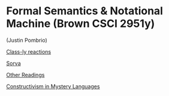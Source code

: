 <link rel="stylesheet" href="github.css"/>

<h1>Formal Semantics & Notational Machine (Brown CSCI 2951y)</h1>

(Justin Pombrio)

[Class-ly reactions](reactions.html)

[Sorva](sorva.html)

[Other Readings](notes.html)

[Constructivism in Mystery Languages](constructivism-views.html)
